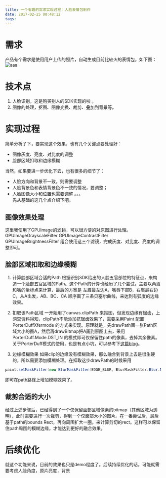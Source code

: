 ```yaml
---
title: 一个有趣的需求实现过程：人脸表情包制作
date: 2017-02-25 00:48:12
tags:
---
```


# 需求
产品有个需求是使用用户上传的照片，自动生成目前比较火的表情包，如下图：
![aaa](https://pic1.zhimg.com/f951e904f83706764c9e659be74f55dc_b.png)
<!--more-->

# 技术点
1. 人脸识别，这是购买别人的SDK实现的啦 。
2. 图像的处理，抠图、图像变换、裁剪、叠加到背景等。

# 实现过程
简单分析了下，要实现这个效果，也有几个关键点要处理好：
- 图像灰度、亮度、对比度的调整
- 脸部区域扣取和边缘模糊

当然，如果要进一步优化下去，也有很多的细节了：
- 人脸方向和背景不一致，则需要调整
- 人脸背景色和表情背景色不一致的情况，要调整；
- 人脸图像大小和位置也需要调整
。。。  
先从基础的这几个点介绍下吧。

## 图像效果处理
这里我使用了GPUImage的滤镜，可以很方便的对原图进行处理。
GPUImageGrayscaleFilter GPUImageContrastFilter GPUImageBrightnessFilter 组合使用这三个滤镜，完成灰度、对比度、亮度的调整即可。

## 脸部区域扣取和边缘模糊
1.  计算脸部区域合适的Path
根据识别SDK给出的人脸五官部位的特征点，来构造一个脸部五官区域的Path。这个Path的计算也经历了几个尝试，主要以两眉和嘴的坐标点来计算，最后的方案是 左眉最左边A，嘴唇下部B，右眉最右边C，从A出发，AB、BC、CA 顺序画了三条贝塞尔曲线，来达到有弧度的边缘效果。

2. 扣取该Path区域
一开始用了canvas.clipPath 来抠图，但发现边缘有锯齿，上网查资料得知，clipPath不能添加抗锯齿效果了，需要采用Paint 配置PorterDuffXfermode 的方式来实现。原理就是，先drawPath画一张Path区域大小的图A，然后再drawBitmap把A画到原图上去，采用PorterDuff.Mode.DST_IN 的模式即可仅保留住path的像素，去掉其余像素。关于PorterDuff模式的使用，也是有点小坑，可以参考下[这篇blog](http://blog.csdn.net/wingichoy/article/details/50534175)。

3. 边缘模糊效果
如果clip的边缘没有模糊效果，那么融合到背景上去是很生硬的，所以需要添加模糊处理。在扣取这步drawPath的时候采用
```java
paint.setMaskFilter(new BlurMaskFilter(EDGE_BLUR, BlurMaskFilter.Blur.NORMAL));
```
即可在path路径上增加模糊效果了。

## 裁剪合适的大小
经过上述步骤后，已经得到了一个仅保留面部区域像素的bitmap（其他区域为透明），此时需要进行一次裁剪，得到一个仅面部大小的图片。在一番尝试后，最后基于path的bounds Rect，再向周围扩大一圈，来计算剪切的rect。这样可以保留住path周围的模糊边缘，才能达到更好的融合效果。

# 后续优化
就这个功能来说，目前的效果也只是demo程度了。后续持续优化的话，可能就需要考虑人脸角度，原片亮度，背景

